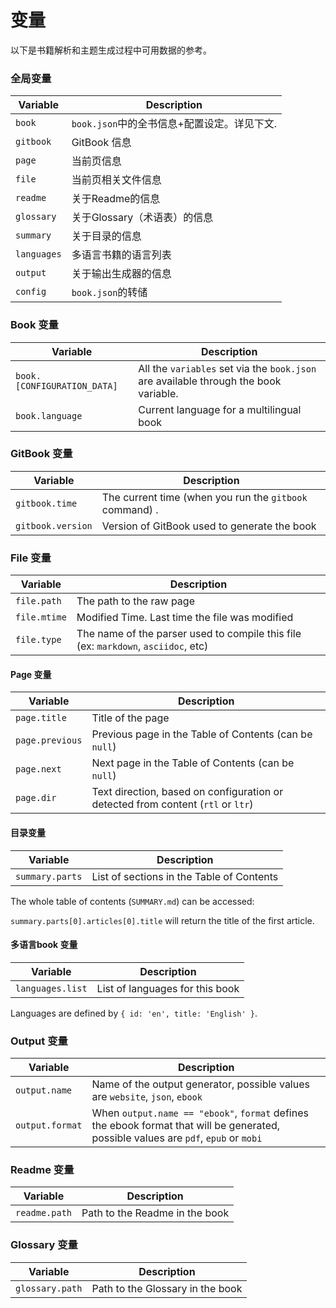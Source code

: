 # 变量

以下是书籍解析和主题生成过程中可用数据的参考。

### 全局变量

| Variable | Description |
| -------- | ----------- |
| `book` | `book.json`中的全书信息+配置设定。详见下文. |
| `gitbook` | GitBook 信息 |
| `page` | 当前页信息 |
| `file` | 当前页相关文件信息 |
| `readme` | 关于Readme的信息 |
| `glossary` | 关于Glossary（术语表）的信息 |
| `summary` | 关于目录的信息 |
| `languages` | 多语言书籍的语言列表 |
| `output` | 关于输出生成器的信息 |
| `config` | `book.json`的转储 |

### Book 变量

| Variable | Description |
| -------- | ----------- |
| `book.[CONFIGURATION_DATA]` | All the `variables` set via the `book.json` are available through the book variable. |
| `book.language` | Current language for a multilingual book |

### GitBook 变量

| Variable | Description |
| -------- | ----------- |
| `gitbook.time` | The current time (when you run the `gitbook` command) . |
| `gitbook.version` | Version of GitBook used to generate the book |

### File 变量

| Variable | Description |
| -------- | ----------- |
| `file.path` | The path to the raw page |
| `file.mtime` | Modified Time. Last time the file was modified |
| `file.type` | The name of the parser used to compile this file (ex: `markdown`, `asciidoc`, etc) |

#### Page 变量

| Variable | Description |
| -------- | ----------- |
| `page.title` | Title of the page |
| `page.previous` | Previous page in the Table of Contents (can be `null`) |
| `page.next` | Next page in the Table of Contents (can be `null`) |
| `page.dir` | Text direction, based on configuration or detected from content (`rtl` or `ltr`) |

#### 目录变量

| Variable | Description |
| -------- | ----------- |
| `summary.parts` | List of sections in the Table of Contents |

The whole table of contents (`SUMMARY.md`) can be accessed:

`summary.parts[0].articles[0].title` will return the title of the first article.

#### 多语言book 变量

| Variable | Description |
| -------- | ----------- |
| `languages.list` | List of languages for this book |

Languages are defined by `{ id: 'en', title: 'English' }`.

### Output 变量

| Variable | Description |
| -------- | ----------- |
| `output.name` | Name of the output generator, possible values are `website`, `json`, `ebook` |
| `output.format` | When `output.name == "ebook"`, `format` defines the ebook format that will be generated, possible values are `pdf`, `epub` or `mobi` |

### Readme 变量

| Variable | Description |
| -------- | ----------- |
| `readme.path` | Path to the Readme in the book |

### Glossary 变量

| Variable | Description |
| -------- | ----------- |
| `glossary.path` | Path to the Glossary in the book |

